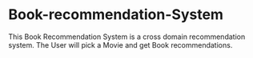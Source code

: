 # Book-recommendation-System
This Book Recommendation System is a cross domain recommendation system. The User will pick a Movie and get Book recommendations.
